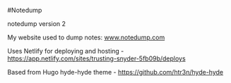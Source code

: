 #Notedump

notedump version 2

My website used to dump notes: www.notedump.com

Uses Netlify for deploying and hosting - https://app.netlify.com/sites/trusting-snyder-5fb09b/deploys

Based from Hugo hyde-hyde theme - https://github.com/htr3n/hyde-hyde